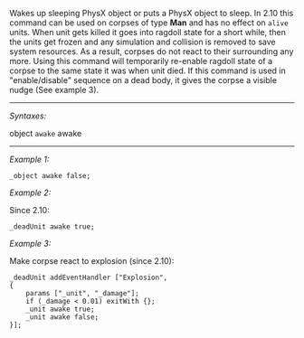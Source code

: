 Wakes up sleeping PhysX object or puts a PhysX object to sleep. In 2.10 this command can be used on corpses of type **Man** and has no effect on `alive` units. When unit gets killed it goes into ragdoll state for a short while, then the units get frozen and any simulation and collision is removed to save system resources. As a result, corpses do not react to their surrounding any more. Using this command will temporarily re-enable ragdoll state of a corpse to the same state it was when unit died. If this command is used in "enable/disable" sequence on a dead body, it gives the corpse a visible nudge (See example 3).


---
*Syntaxes:*

object `awake` awake

---
*Example 1:*

```sqf
_object awake false;
```

*Example 2:*

Since 2.10: 
```sqf
_deadUnit awake true;
```

*Example 3:*

Make corpse react to explosion (since 2.10): 
```sqf
_deadUnit addEventHandler ["Explosion", 
{
	params ["_unit", "_damage"];
	if (_damage < 0.01) exitWith {};
	_unit awake true;
	_unit awake false;
}];
```